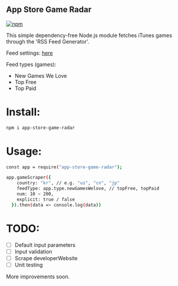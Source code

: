 ## App Store Game Radar

[![npm](https://img.shields.io/npm/v/app-store-game-radar.svg)](https://www.npmjs.com/package/app-store-game-radar)

This simple dependency-free Node.js module fetches iTunes games through the 'RSS Feed Generator'. 

Feed settings: [here][feedSettings]

Feed types (games):
- New Games We Love
- Top Free
- Top Paid

# Install:
```sh
npm i app-store-game-radar
```

# Usage:
```sh
const app = require("app-store-game-radar");

app.gameScraper({
    country: "kr", // e.g. "us", "cn", "jp"
    feedType: app.type.newGamesWelove, // topFree, topPaid
    num: 10 ~ 200,
    explicit: true / false
  }).then(data => console.log(data))
```

# TODO:

* [ ] Default input parameters 
* [ ] Input validation
* [ ] Scrape developerWebsite
* [ ] Unit testing

More improvements soon.

[feedSettings]: <http://rss.itunes.apple.com/en-us>